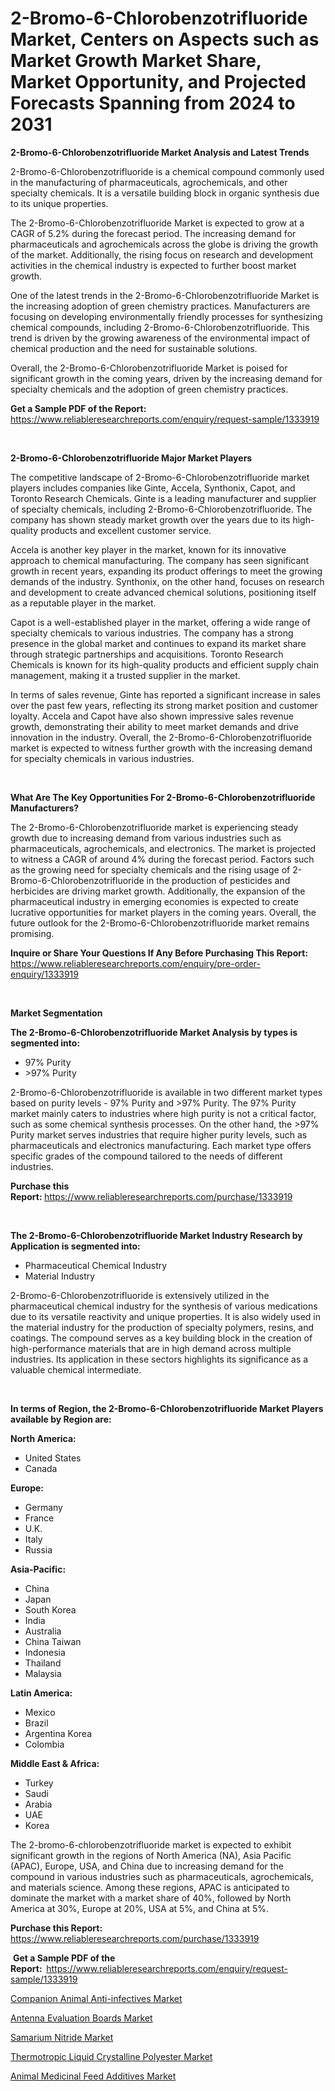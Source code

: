 <p><h1>2-Bromo-6-Chlorobenzotrifluoride Market, Centers on Aspects such as Market Growth Market Share, Market Opportunity, and Projected Forecasts Spanning from 2024 to 2031</h1></p><p><strong>2-Bromo-6-Chlorobenzotrifluoride Market Analysis and Latest Trends</strong></p>
<p><p>2-Bromo-6-Chlorobenzotrifluoride is a chemical compound commonly used in the manufacturing of pharmaceuticals, agrochemicals, and other specialty chemicals. It is a versatile building block in organic synthesis due to its unique properties.</p><p>The 2-Bromo-6-Chlorobenzotrifluoride Market is expected to grow at a CAGR of 5.2% during the forecast period. The increasing demand for pharmaceuticals and agrochemicals across the globe is driving the growth of the market. Additionally, the rising focus on research and development activities in the chemical industry is expected to further boost market growth.</p><p>One of the latest trends in the 2-Bromo-6-Chlorobenzotrifluoride Market is the increasing adoption of green chemistry practices. Manufacturers are focusing on developing environmentally friendly processes for synthesizing chemical compounds, including 2-Bromo-6-Chlorobenzotrifluoride. This trend is driven by the growing awareness of the environmental impact of chemical production and the need for sustainable solutions.</p><p>Overall, the 2-Bromo-6-Chlorobenzotrifluoride Market is poised for significant growth in the coming years, driven by the increasing demand for specialty chemicals and the adoption of green chemistry practices.</p></p>
<p><strong>Get a Sample PDF of the Report:&nbsp;</strong> <a href="https://www.reliableresearchreports.com/enquiry/request-sample/1333919">https://www.reliableresearchreports.com/enquiry/request-sample/1333919</a></p>
<p>&nbsp;</p>
<p><strong>2-Bromo-6-Chlorobenzotrifluoride Major Market Players</strong></p>
<p><p>The competitive landscape of 2-Bromo-6-Chlorobenzotrifluoride market players includes companies like Ginte, Accela, Synthonix, Capot, and Toronto Research Chemicals. Ginte is a leading manufacturer and supplier of specialty chemicals, including 2-Bromo-6-Chlorobenzotrifluoride. The company has shown steady market growth over the years due to its high-quality products and excellent customer service.</p><p>Accela is another key player in the market, known for its innovative approach to chemical manufacturing. The company has seen significant growth in recent years, expanding its product offerings to meet the growing demands of the industry. Synthonix, on the other hand, focuses on research and development to create advanced chemical solutions, positioning itself as a reputable player in the market.</p><p>Capot is a well-established player in the market, offering a wide range of specialty chemicals to various industries. The company has a strong presence in the global market and continues to expand its market share through strategic partnerships and acquisitions. Toronto Research Chemicals is known for its high-quality products and efficient supply chain management, making it a trusted supplier in the market.</p><p>In terms of sales revenue, Ginte has reported a significant increase in sales over the past few years, reflecting its strong market position and customer loyalty. Accela and Capot have also shown impressive sales revenue growth, demonstrating their ability to meet market demands and drive innovation in the industry. Overall, the 2-Bromo-6-Chlorobenzotrifluoride market is expected to witness further growth with the increasing demand for specialty chemicals in various industries.</p></p>
<p>&nbsp;</p>
<p><strong>What Are The Key Opportunities For 2-Bromo-6-Chlorobenzotrifluoride Manufacturers?</strong></p>
<p><p>The 2-Bromo-6-Chlorobenzotrifluoride market is experiencing steady growth due to increasing demand from various industries such as pharmaceuticals, agrochemicals, and electronics. The market is projected to witness a CAGR of around 4% during the forecast period. Factors such as the growing need for specialty chemicals and the rising usage of 2-Bromo-6-Chlorobenzotrifluoride in the production of pesticides and herbicides are driving market growth. Additionally, the expansion of the pharmaceutical industry in emerging economies is expected to create lucrative opportunities for market players in the coming years. Overall, the future outlook for the 2-Bromo-6-Chlorobenzotrifluoride market remains promising.</p></p>
<p><strong>Inquire or Share Your Questions If Any Before Purchasing This Report:</strong> <a href="https://www.reliableresearchreports.com/enquiry/pre-order-enquiry/1333919">https://www.reliableresearchreports.com/enquiry/pre-order-enquiry/1333919</a></p>
<p>&nbsp;</p>
<p><strong>Market Segmentation</strong></p>
<p><strong>The 2-Bromo-6-Chlorobenzotrifluoride Market Analysis by types is segmented into:</strong></p>
<p><ul><li>97% Purity</li><li>>97% Purity</li></ul></p>
<p><p>2-Bromo-6-Chlorobenzotrifluoride is available in two different market types based on purity levels - 97% Purity and >97% Purity. The 97% Purity market mainly caters to industries where high purity is not a critical factor, such as some chemical synthesis processes. On the other hand, the >97% Purity market serves industries that require higher purity levels, such as pharmaceuticals and electronics manufacturing. Each market type offers specific grades of the compound tailored to the needs of different industries.</p></p>
<p><strong>Purchase this Report:&nbsp;</strong><a href="https://www.reliableresearchreports.com/purchase/1333919">https://www.reliableresearchreports.com/purchase/1333919</a></p>
<p>&nbsp;</p>
<p><strong>The 2-Bromo-6-Chlorobenzotrifluoride Market Industry Research by Application is segmented into:</strong></p>
<p><ul><li>Pharmaceutical Chemical Industry</li><li>Material Industry</li></ul></p>
<p><p>2-Bromo-6-Chlorobenzotrifluoride is extensively utilized in the pharmaceutical chemical industry for the synthesis of various medications due to its versatile reactivity and unique properties. It is also widely used in the material industry for the production of specialty polymers, resins, and coatings. The compound serves as a key building block in the creation of high-performance materials that are in high demand across multiple industries. Its application in these sectors highlights its significance as a valuable chemical intermediate.</p></p>
<p>&nbsp;</p>
<p><strong>In terms of Region, the 2-Bromo-6-Chlorobenzotrifluoride Market Players available by Region are:</strong></p>
<p>
    <p> <strong> North America: </strong>
        <ul>
            <li>United States</li>
            <li>Canada</li>
        </ul>
        </p> 
    <p> <strong> Europe: </strong>
        <ul>
            <li>Germany</li>
            <li>France</li>
            <li>U.K.</li>
            <li>Italy</li>
            <li>Russia</li>
        </ul>
        </p> 
    <p> <strong> Asia-Pacific: </strong>
        <ul>
            <li>China</li>
            <li>Japan</li>
            <li>South Korea</li>
            <li>India</li>
            <li>Australia</li>
            <li>China Taiwan</li>
            <li>Indonesia</li>
            <li>Thailand</li>
            <li>Malaysia</li>
        </ul>
        </p> 
    <p> <strong> Latin America: </strong>
        <ul>
            <li>Mexico</li>
            <li>Brazil</li>
            <li>Argentina Korea</li>
            <li>Colombia</li>
        </ul>
        </p> 
    <p> <strong> Middle East & Africa: </strong>
        <ul>
            <li>Turkey</li>
            <li>Saudi</li>
            <li>Arabia</li>
            <li>UAE</li>
            <li>Korea</li>
        </ul>
    </p>
    </p>
<p><p>The 2-bromo-6-chlorobenzotrifluoride market is expected to exhibit significant growth in the regions of North America (NA), Asia Pacific (APAC), Europe, USA, and China due to increasing demand for the compound in various industries such as pharmaceuticals, agrochemicals, and materials science. Among these regions, APAC is anticipated to dominate the market with a market share of 40%, followed by North America at 30%, Europe at 20%, USA at 5%, and China at 5%.</p></p>
<p><strong>Purchase this Report: </strong><a href="https://www.reliableresearchreports.com/purchase/1333919">https://www.reliableresearchreports.com/purchase/1333919</a></p>
<p>&nbsp;<strong>Get a Sample PDF of the Report:&nbsp;&nbsp;</strong><a href="https://www.reliableresearchreports.com/enquiry/request-sample/1333919">https://www.reliableresearchreports.com/enquiry/request-sample/1333919</a></p>
<p><strong></strong></p>
<p><p><a href="https://github.com/BryceTownsendr/Market-Research-Report-List-3/blob/main/companion-animal-anti-infectives-market.md">Companion Animal Anti-infectives Market</a></p><p><a href="https://issuu.com/reportprime-2/docs/antenna-evaluation-boards-market-size-2030.pptx">Antenna Evaluation Boards Market</a></p><p><a href="https://medium.com/@judyolson40/samarium-nitride-market-research-report-its-history-and-forecast-2024-to-2031-0295a1815c02">Samarium Nitride Market</a></p><p><a href="https://issuu.com/reportprime-2/docs/thermotropic-liquid-crystalline-polyester-market-s">Thermotropic Liquid Crystalline Polyester Market</a></p><p><a href="https://github.com/mahnoor2003/Market-Research-Report-List-3/blob/main/animal-medicinal-feed-additives-market.md">Animal Medicinal Feed Additives Market</a></p></p>